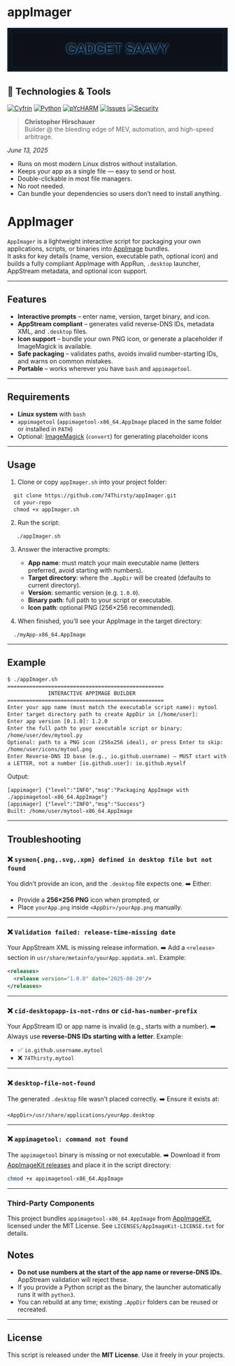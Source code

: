 # **appImager**

![GADGET SAAVY banner](https://raw.githubusercontent.com/74Thirsty/74Thirsty/main/assets/banner.svg)

## 🔧 Technologies & Tools

[![Cyfrin](https://img.shields.io/badge/Cyfrin-Audit%20Ready-005030?logo=shield&labelColor=F47321)](https://www.cyfrin.io/)
[![Python](https://img.shields.io/badge/Python-3.11-003057?logo=python&labelColor=B3A369)](https://www.python.org/)
[![pYcHARM](https://img.shields.io/badge/Built%20with-PyCharm-782F40?logo=pycharm&logoColor=CEB888)](https://www.jetbrains.com/pycharm/)
[![Issues](https://img.shields.io/github/issues/74Thirsty/appImager.svg?color=hotpink&labelColor=brightgreen)](https://github.com/74Thirsty/appImager/issues)
[![Security](https://img.shields.io/badge/encryption-AES--256-orange.svg?color=13B5EA&labelColor=9EA2A2)]()

> <p><strong>Christopher Hirschauer</strong><br>
> Builder @ the bleeding edge of MEV, automation, and high-speed arbitrage.<br>
<em>June 13, 2025</em></p>



* Runs on most modern Linux distros without installation.
* Keeps your app as a single file — easy to send or host.
* Double-clickable in most file managers.
* No root needed.
* Can bundle your dependencies so users don’t need to install anything.


# AppImager

`AppImager` is a lightweight interactive script for packaging your own applications, scripts, or binaries into [AppImage](https://appimage.org/) bundles.  
It asks for key details (name, version, executable path, optional icon) and builds a fully compliant AppImage with AppRun, `.desktop` launcher, AppStream metadata, and optional icon support.

---

## Features

- **Interactive prompts** – enter name, version, target binary, and icon.
- **AppStream compliant** – generates valid reverse-DNS IDs, metadata XML, and `.desktop` files.
- **Icon support** – bundle your own PNG icon, or generate a placeholder if ImageMagick is available.
- **Safe packaging** – validates paths, avoids invalid number-starting IDs, and warns on common mistakes.
- **Portable** – works wherever you have `bash` and `appimagetool`.

---

## Requirements

- **Linux system** with `bash`
- `appimagetool` (`appimagetool-x86_64.AppImage` placed in the same folder or installed in `PATH`)
- Optional: [ImageMagick](https://imagemagick.org) (`convert`) for generating placeholder icons

---

## Usage

1. Clone or copy `appImager.sh` into your project folder:
 ```
   git clone https://github.com/74Thirsty/appImager.git
   cd your-repo
   chmod +x appImager.sh
```

2. Run the script:

```
   ./appImager.sh
```

3. Answer the interactive prompts:

   * **App name**: must match your main executable name (letters preferred, avoid starting with numbers).
   * **Target directory**: where the `.AppDir` will be created (defaults to current directory).
   * **Version**: semantic version (e.g. `1.0.0`).
   * **Binary path**: full path to your script or executable.
   * **Icon path**: optional PNG (256×256 recommended).

4. When finished, you’ll see your AppImage in the target directory:

 ```
   ./myApp-x86_64.AppImage
 ```

---

## Example

```
$ ./appImager.sh
==================================================
             INTERACTIVE APPIMAGE BUILDER
==================================================
Enter your app name (must match the executable script name): mytool
Enter target directory path to create AppDir in [/home/user]: 
Enter app version [0.1.0]: 1.2.0
Enter the full path to your executable script or binary: /home/user/dev/mytool.py
Optional: path to a PNG icon (256x256 ideal), or press Enter to skip: /home/user/icons/mytool.png
Enter Reverse-DNS ID base (e.g., io.github.username) — MUST start with a LETTER, not a number [io.github.user]: io.github.myself
```

Output:

```
[appimager] {"level":"INFO","msg":"Packaging AppImage with ./appimagetool-x86_64.AppImage"}
[appimager] {"level":"INFO","msg":"Success"}
Built: /home/user/mytool-x86_64.AppImage
```

---

## Troubleshooting

### ❌ `sysmon{.png,.svg,.xpm} defined in desktop file but not found`

You didn’t provide an icon, and the `.desktop` file expects one.
➡️ Either:

* Provide a **256×256 PNG** icon when prompted, or
* Place `yourApp.png` inside `<AppDir>/yourApp.png` manually.

---

### ❌ `Validation failed: release-time-missing date`

Your AppStream XML is missing release information.
➡️ Add a `<release>` section in `usr/share/metainfo/yourApp.appdata.xml`. Example:

```xml
<releases>
  <release version="1.0.0" date="2025-08-20"/>
</releases>
```

---

### ❌ `cid-desktopapp-is-not-rdns` or `cid-has-number-prefix`

Your AppStream ID or app name is invalid (e.g., starts with a number).
➡️ Always use **reverse-DNS IDs starting with a letter**. Example:

* ✅ `io.github.username.mytool`
* ❌ `74Thirsty.mytool`

---

### ❌ `desktop-file-not-found`

The generated `.desktop` file wasn’t placed correctly.
➡️ Ensure it exists at:

```
<AppDir>/usr/share/applications/yourApp.desktop
```

---

### ❌ `appimagetool: command not found`

The `appimagetool` binary is missing or not executable.
➡️ Download it from [AppImageKit releases](https://github.com/AppImage/AppImageKit/releases) and place it in the script directory:

```bash
chmod +x appimagetool-x86_64.AppImage
```

---

### Third-Party Components
This project bundles `appimagetool-x86_64.AppImage` from [AppImageKit](https://github.com/AppImage/AppImageKit),
licensed under the MIT License. See `LICENSES/AppImageKit-LICENSE.txt` for details.


## Notes

* **Do not use numbers at the start of the app name or reverse-DNS IDs.** AppStream validation will reject these.
* If you provide a Python script as the binary, the launcher automatically runs it with `python3`.
* You can rebuild at any time; existing `.AppDir` folders can be reused or recreated.

---

## License

This script is released under the **MIT License**. Use it freely in your projects.

